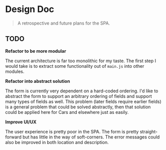 # Design Doc

> A retrospective and future plans for the SPA.

## TODO

**Refactor to be more modular**

The current architecture is far too monolithic for my taste. The first step I
would take is to extract some functionality out of `main.js` into other modules.

**Refactor into abstract solution**

The form is currently very dependent on a hard-coded ordering. I'd like to
abstract the form to support an arbitrary ordering of fields and support many
types of fields as well. This problem (later fields require earlier fields) is a
general problem that could be solved abstractly, then that solution could be
applied here for Cars and elsewhere just as easily.

**Improve UI/UX**

The user experience is pretty poor in the SPA. The form is pretty
straight-forward but has little in the way of soft-corners. The error messages
could also be improved in both location and description.
